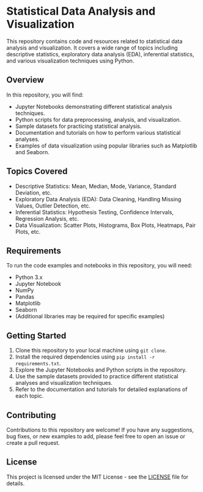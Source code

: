 # Statistical Data Analysis and Visualization

This repository contains code and resources related to statistical data analysis and visualization. It covers a wide range of topics including descriptive statistics, exploratory data analysis (EDA), inferential statistics, and various visualization techniques using Python.

## Overview

In this repository, you will find:

- Jupyter Notebooks demonstrating different statistical analysis techniques.
- Python scripts for data preprocessing, analysis, and visualization.
- Sample datasets for practicing statistical analysis.
- Documentation and tutorials on how to perform various statistical analyses.
- Examples of data visualization using popular libraries such as Matplotlib and Seaborn.

## Topics Covered

- Descriptive Statistics: Mean, Median, Mode, Variance, Standard Deviation, etc.
- Exploratory Data Analysis (EDA): Data Cleaning, Handling Missing Values, Outlier Detection, etc.
- Inferential Statistics: Hypothesis Testing, Confidence Intervals, Regression Analysis, etc.
- Data Visualization: Scatter Plots, Histograms, Box Plots, Heatmaps, Pair Plots, etc.

## Requirements

To run the code examples and notebooks in this repository, you will need:

- Python 3.x
- Jupyter Notebook
- NumPy
- Pandas
- Matplotlib
- Seaborn
- (Additional libraries may be required for specific examples)

## Getting Started

1. Clone this repository to your local machine using `git clone`.
2. Install the required dependencies using `pip install -r requirements.txt`.
3. Explore the Jupyter Notebooks and Python scripts in the repository.
4. Use the sample datasets provided to practice different statistical analyses and visualization techniques.
5. Refer to the documentation and tutorials for detailed explanations of each topic.

## Contributing

Contributions to this repository are welcome! If you have any suggestions, bug fixes, or new examples to add, please feel free to open an issue or create a pull request.

## License

This project is licensed under the MIT License - see the [LICENSE](LICENSE) file for details.
